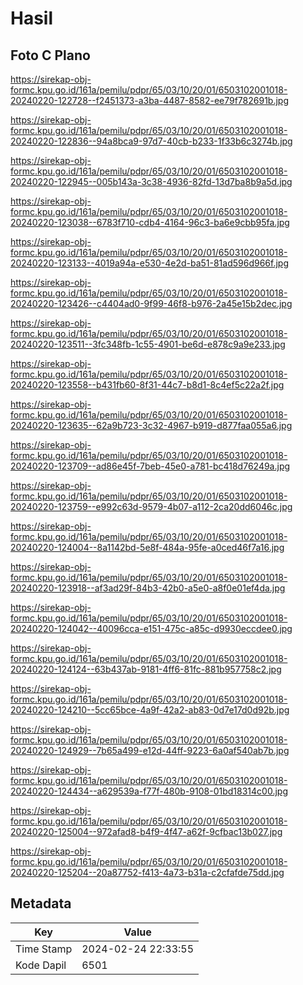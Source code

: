# Hasil

## Foto C Plano

https://sirekap-obj-formc.kpu.go.id/161a/pemilu/pdpr/65/03/10/20/01/6503102001018-20240220-122728--f2451373-a3ba-4487-8582-ee79f782691b.jpg

https://sirekap-obj-formc.kpu.go.id/161a/pemilu/pdpr/65/03/10/20/01/6503102001018-20240220-122836--94a8bca9-97d7-40cb-b233-1f33b6c3274b.jpg

https://sirekap-obj-formc.kpu.go.id/161a/pemilu/pdpr/65/03/10/20/01/6503102001018-20240220-122945--005b143a-3c38-4936-82fd-13d7ba8b9a5d.jpg

https://sirekap-obj-formc.kpu.go.id/161a/pemilu/pdpr/65/03/10/20/01/6503102001018-20240220-123038--6783f710-cdb4-4164-96c3-ba6e9cbb95fa.jpg

https://sirekap-obj-formc.kpu.go.id/161a/pemilu/pdpr/65/03/10/20/01/6503102001018-20240220-123133--4019a94a-e530-4e2d-ba51-81ad596d966f.jpg

https://sirekap-obj-formc.kpu.go.id/161a/pemilu/pdpr/65/03/10/20/01/6503102001018-20240220-123426--c4404ad0-9f99-46f8-b976-2a45e15b2dec.jpg

https://sirekap-obj-formc.kpu.go.id/161a/pemilu/pdpr/65/03/10/20/01/6503102001018-20240220-123511--3fc348fb-1c55-4901-be6d-e878c9a9e233.jpg

https://sirekap-obj-formc.kpu.go.id/161a/pemilu/pdpr/65/03/10/20/01/6503102001018-20240220-123558--b431fb60-8f31-44c7-b8d1-8c4ef5c22a2f.jpg

https://sirekap-obj-formc.kpu.go.id/161a/pemilu/pdpr/65/03/10/20/01/6503102001018-20240220-123635--62a9b723-3c32-4967-b919-d877faa055a6.jpg

https://sirekap-obj-formc.kpu.go.id/161a/pemilu/pdpr/65/03/10/20/01/6503102001018-20240220-123709--ad86e45f-7beb-45e0-a781-bc418d76249a.jpg

https://sirekap-obj-formc.kpu.go.id/161a/pemilu/pdpr/65/03/10/20/01/6503102001018-20240220-123759--e992c63d-9579-4b07-a112-2ca20dd6046c.jpg

https://sirekap-obj-formc.kpu.go.id/161a/pemilu/pdpr/65/03/10/20/01/6503102001018-20240220-124004--8a1142bd-5e8f-484a-95fe-a0ced46f7a16.jpg

https://sirekap-obj-formc.kpu.go.id/161a/pemilu/pdpr/65/03/10/20/01/6503102001018-20240220-123918--af3ad29f-84b3-42b0-a5e0-a8f0e01ef4da.jpg

https://sirekap-obj-formc.kpu.go.id/161a/pemilu/pdpr/65/03/10/20/01/6503102001018-20240220-124042--40096cca-e151-475c-a85c-d9930eccdee0.jpg

https://sirekap-obj-formc.kpu.go.id/161a/pemilu/pdpr/65/03/10/20/01/6503102001018-20240220-124124--63b437ab-9181-4ff6-81fc-881b957758c2.jpg

https://sirekap-obj-formc.kpu.go.id/161a/pemilu/pdpr/65/03/10/20/01/6503102001018-20240220-124210--5cc65bce-4a9f-42a2-ab83-0d7e17d0d92b.jpg

https://sirekap-obj-formc.kpu.go.id/161a/pemilu/pdpr/65/03/10/20/01/6503102001018-20240220-124929--7b65a499-e12d-44ff-9223-6a0af540ab7b.jpg

https://sirekap-obj-formc.kpu.go.id/161a/pemilu/pdpr/65/03/10/20/01/6503102001018-20240220-124434--a629539a-f77f-480b-9108-01bd18314c00.jpg

https://sirekap-obj-formc.kpu.go.id/161a/pemilu/pdpr/65/03/10/20/01/6503102001018-20240220-125004--972afad8-b4f9-4f47-a62f-9cfbac13b027.jpg

https://sirekap-obj-formc.kpu.go.id/161a/pemilu/pdpr/65/03/10/20/01/6503102001018-20240220-125204--20a87752-f413-4a73-b31a-c2cfafde75dd.jpg


## Metadata

| Key        | Value               |
| ---------- | ------------------- |
| Time Stamp | 2024-02-24 22:33:55 |
| Kode Dapil | 6501                |



